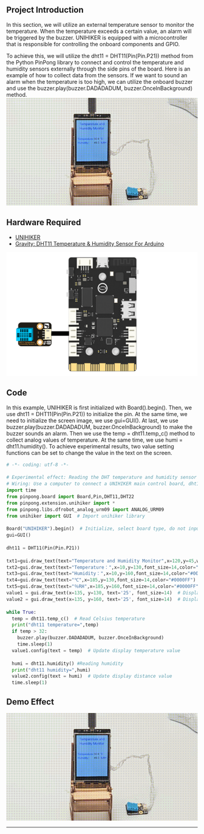 ## **Project Introduction**
In this section, we will utilize an external temperature sensor to monitor the temperature. When the temperature exceeds a certain value, an alarm will be triggered by the buzzer.
UNIHIKER is equipped with a microcontroller that is responsible for controlling the onboard components and GPIO.   

To achieve this, we will utilize the dht11 = DHT11(Pin(Pin.P21)) method from the Python PinPong library to connect and control the temperature and humidity sensors externally through the side pins of the board.
Here is an example of how to collect data from the sensors. If we want to sound an alarm when the temperature is too high, we can utilize the onboard buzzer and use the buzzer.play(buzzer.DADADADUM, buzzer.OnceInBackground) method.  
![3-480P[00h00m00s-00h00m11s].gif](img/3_Smart_home_temperature_and_humidity_Monitor/1721282129667-b843eef5-b1de-46d4-a409-e866e7bb61f1.gif)
## **Hardware Required**

- [UNIHIKER](https://www.dfrobot.com/product-2691.html)
- [Gravity: DHT11 Temperature & Humidity Sensor For Arduino](https://www.dfrobot.com/product-174.html)

![dht11.png](img/3_Smart_home_temperature_and_humidity_Monitor/1720168299436-cd6665bf-000b-4384-8541-013b1ce6b8b0.png)
## **Code**
In this example, UNIHIKER is first initialized with Board().begin(). Then, we use dht11 = DHT11(Pin(Pin.P21)) to initialize the pin. At the same time, we need to initialize the screen image, we use gui=GUI(). At last, we use  buzzer.play(buzzer.DADADADUM, buzzer.OnceInBackground)  to make the buzzer sounds an alarm. Then we use the temp = dht11.temp_c() method to collect analog values of temperature. At the same time, we use  humi = dht11.humidity(). To achieve experimental results, two value setting functions can be set to change the value in the text on the screen.
```python
# -*- coding: utf-8 -*-

# Experimental effect: Reading the DHT temperature and humidity sensor
# Wiring: Use a computer to connect a UNIHIKER main control board, dht11 to P21, and dht22 to P22
import time
from pinpong.board import Board,Pin,DHT11,DHT22
from pinpong.extension.unihiker import *
from pinpong.libs.dfrobot_analog_urm09 import ANALOG_URM09
from unihiker import GUI  # Import unihiker library

Board("UNIHIKER").begin()  # Initialize, select board type, do not input board type for automatic recognition
gui=GUI()

dht11 = DHT11(Pin(Pin.P21))

txt1=gui.draw_text(text="Temperature and Humidity Monitor",x=120,y=45,w = 240,origin='center',font_size=17,color="#0000FF")
txt2=gui.draw_text(text="Temperature：",x=10,y=130,font_size=14,color="#0000FF")
txt3=gui.draw_text(text="Humidity：",x=10,y=160,font_size=14,color="#0000FF")
txt4=gui.draw_text(text="℃",x=185,y=130,font_size=14,color="#0000FF")
txt5=gui.draw_text(text="％RH",x=185,y=160,font_size=14,color="#0000FF")
value1 = gui.draw_text(x=135, y=130, text='25', font_size=14)  # Display temperature value
value2 = gui.draw_text(x=135, y=160, text='25', font_size=14)  # Display humidity value

while True:
  temp = dht11.temp_c()  # Read Celsius temperature
  print("dht11 temperature=",temp)
  if temp > 32:
    buzzer.play(buzzer.DADADADUM, buzzer.OnceInBackground)
    time.sleep(1)
  value1.config(text = temp)  # Update display temperature value

  humi = dht11.humidity() #Reading humidity
  print("dht11 humidity=",humi)
  value2.config(text = humi)  # Update display distance value
  time.sleep(1)
```
## **Demo Effect**
![3-480P[00h00m00s-00h00m11s].gif](img/3_Smart_home_temperature_and_humidity_Monitor/1721282129667-b843eef5-b1de-46d4-a409-e866e7bb61f1.gif)


---
